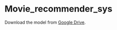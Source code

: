# Movie_recommender_sys
Download the model from [Google Drive](https://drive.google.com/uc?export=download&id=1YqdujPMdCO_KF1um10B16_ZtOyC0icJ1).
